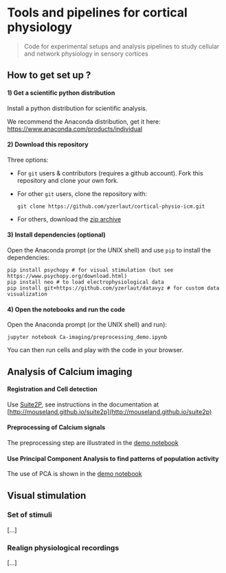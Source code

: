 # Tools and pipelines for cortical physiology

> Code for experimental setups and analysis pipelines to study cellular and network physiology in sensory cortices 

## How to get set up ?

#### 1) Get a scientific python distribution

Install a python distribution for scientific analysis.

We recommend the Anaconda distribution, get it here: https://www.anaconda.com/products/individual

#### 2) Download this repository

Three options:

- For `git` users & contributors (requires a github account). Fork this repository and clone your own fork.
  
- For other `git` users, clone the repository with:
  ```
  git clone https://github.com/yzerlaut/cortical-physio-icm.git
  ```

- For others, download the [zip archive](https://github.com/yzerlaut/cortical-physio-icm/archive/master.zip)

#### 3) Install dependencies (optional)

Open the Anaconda prompt (or the UNIX shell) and use `pip` to install the dependencies:
```
pip install psychopy # for visual stimulation (but see https://www.psychopy.org/download.html)
pip install neo # to load electrophysiological data
pip install git+https://github.com/yzerlaut/datavyz # for custom data visualization
```

#### 4) Open the notebooks and run the code

Open the Anaconda prompt (or the UNIX shell) and run):
```
jupyter notebook Ca-imaging/preprocessing_demo.ipynb
```
You can then run cells and play with the code in your browser.

## Analysis of Calcium imaging

#### Registration and Cell detection

Use [Suite2P](https://github.com/MouseLand/suite2p), see instructions in the documentation at [http://mouseland.github.io/suite2p](http://mouseland.github.io/suite2p)

#### Preprocessing of Calcium signals

The preprocessing step are illustrated in the [demo notebook](https://github.com/yzerlaut/cortical-physio-icm/blob/master/Ca-imaging/preprocessing_demo.ipynb)

#### Use Principal Component Analysis to find patterns of population activity

The use of PCA is shown in the [demo notebook](https://github.com/yzerlaut/cortical-physio-icm/blob/master/Ca-imaging/PCA_demo.ipynb)

## Visual stimulation
	
### Set of stimuli

[...]

### Realign physiological recordings

[...]

